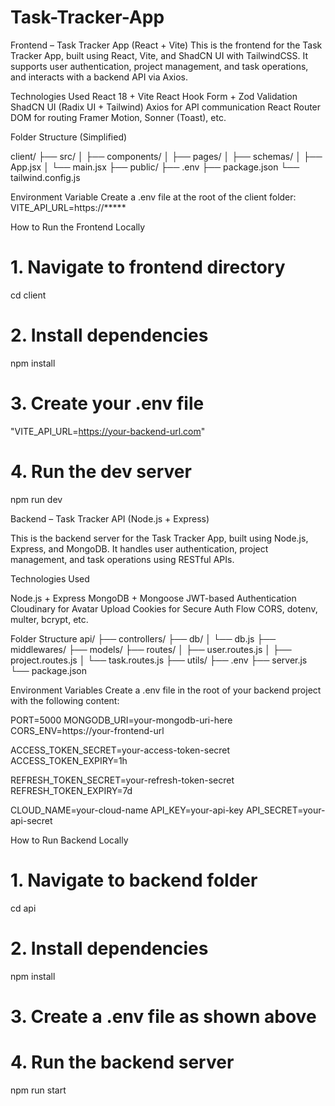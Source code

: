 # Task-Tracker-App

Frontend – Task Tracker App (React + Vite)
This is the frontend for the Task Tracker App, built using React, Vite, and ShadCN UI with TailwindCSS.
It supports user authentication, project management, and task operations, and interacts with a backend API via Axios.

Technologies Used
React 18 + Vite
React Hook Form + Zod Validation
ShadCN UI (Radix UI + Tailwind)
Axios for API communication
React Router DOM for routing
Framer Motion, Sonner (Toast), etc.

Folder Structure (Simplified)

client/
├── src/
│   ├── components/
│   ├── pages/
│   ├── schemas/
│   ├── App.jsx
│   └── main.jsx
├── public/
├── .env
├── package.json
└── tailwind.config.js

Environment Variable
Create a .env file at the root of the client folder:
VITE_API_URL=https://*****

How to Run the Frontend Locally

# 1. Navigate to frontend directory
cd client

# 2. Install dependencies
npm install

# 3. Create your .env file
"VITE_API_URL=https://your-backend-url.com"

# 4. Run the dev server
npm run dev


Backend – Task Tracker API (Node.js + Express)

This is the backend server for the Task Tracker App, built using Node.js, Express, and MongoDB.
It handles user authentication, project management, and task operations using RESTful APIs.

Technologies Used

Node.js + Express
MongoDB + Mongoose
JWT-based Authentication
Cloudinary for Avatar Upload
Cookies for Secure Auth Flow
CORS, dotenv, multer, bcrypt, etc.

Folder Structure 
api/
├── controllers/
├── db/
│   └── db.js
├── middlewares/
├── models/
├── routes/
│   ├── user.routes.js
│   ├── project.routes.js
│   └── task.routes.js
├── utils/
├── .env
├── server.js
└── package.json



Environment Variables
Create a .env file in the root of your backend project with the following content:


PORT=5000
MONGODB_URI=your-mongodb-uri-here
CORS_ENV=https://your-frontend-url

ACCESS_TOKEN_SECRET=your-access-token-secret
ACCESS_TOKEN_EXPIRY=1h

REFRESH_TOKEN_SECRET=your-refresh-token-secret
REFRESH_TOKEN_EXPIRY=7d

CLOUD_NAME=your-cloud-name
API_KEY=your-api-key
API_SECRET=your-api-secret



How to Run Backend Locally

# 1. Navigate to backend folder
cd api

# 2. Install dependencies
npm install

# 3. Create a .env file as shown above

# 4. Run the backend server
npm run start


